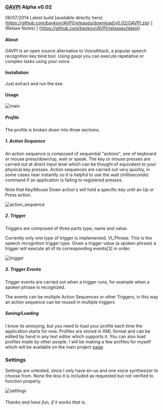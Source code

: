 ### [GAVPI](https://baykovr.github.io/gavpi.html) Alpha v0.02

08/07/2014 Latest build [available directly here] (https://github.com/baykovr/AVPI/releases/download/v0.02/GAVPI.zip)
[ (Relase Notes) ]
(https://github.com/baykovr/AVPI/releases/latest) 

#### About

GAVPI is an open source alternative to VoiceAttack, a popular speech recognition key bind tool. Using gavpi you can execute repetative or complex tasks using your voice.

#### Installation

Just extract and run the exe.

#### Usage

![main](https://cloud.githubusercontent.com/assets/6128886/3487757/17659892-04a0-11e4-9e81-0e9356861113.PNG)

##### Profile
The profile is broken down into three sections.
##### 1. Action Sequence

An action sequence is composed of sequential "actions", one of keyboard or mouse press/down/up, wait or speak. The key or mouse presses are carried out at direct input level which can be thought of equivalent to your physical key presses. Action sequences are carried out very quickly, in some cases near instantly so it is helpful to use the wait (milliseconds) command if an application is failing to registered presses.

Note that Key/Mouse Down action's will hold a specific key until an Up or Press action.

![action_sequence](https://cloud.githubusercontent.com/assets/6128886/3487783/8164d18e-04a2-11e4-8f9f-46318d1a06be.PNG)

##### 2. Trigger 

Triggers are composed of three parts type, name and value.

Currently only one type of trigger is implemented, VI_Phrase. This is the speech recognition trigger type.
Given a trigger value (a spoken phrase) a trigger will execute all of its corresponding events[3] in order.

![trigger](https://cloud.githubusercontent.com/assets/6128886/3487779/f40bece6-04a1-11e4-9142-adba700010e8.PNG)

##### 3. Trigger Events

Trigger events are carried out when a trigger runs, for example when a spoken phrase is recognized. 

The events can be multiple Action Sequences or other Triggers, in this way an action sequence can be reused in multiple triggers

##### Saving/Loading

I know its annoying, but you need to load your profile each time the application starts for now. Profiles are stored in XML format and can be edited by hand in any text editor which supports it. You can also load profiles made by other people. I will be making a few profiles for myself which will be available on the main project [page](https://github.com/baykovr/AVPI).

### Settings

Settings are untested, since I only have en-us and one voice synthesizer to choose from. None the less it is included as requested but not verified to function properly. 

![settings](https://cloud.githubusercontent.com/assets/6128886/3487803/750a8976-04a5-11e4-879e-c2393485907e.PNG)

###### Thanks and have fun, if it works that is.
